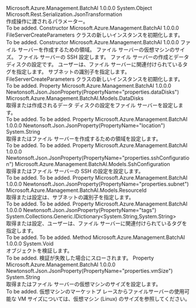 <Type Name="FileServerCreateParameters" FullName="Microsoft.Azure.Management.BatchAI.Models.FileServerCreateParameters">
  <TypeSignature Language="C#" Value="public class FileServerCreateParameters" />
  <TypeSignature Language="ILAsm" Value=".class public auto ansi beforefieldinit FileServerCreateParameters extends System.Object" />
  <TypeSignature Language="DocId" Value="T:Microsoft.Azure.Management.BatchAI.Models.FileServerCreateParameters" />
  <TypeSignature Language="VB.NET" Value="Public Class FileServerCreateParameters" />
  <TypeSignature Language="F#" Value="type FileServerCreateParameters = class" />
  <AssemblyInfo>
    <AssemblyName>Microsoft.Azure.Management.BatchAI</AssemblyName>
    <AssemblyVersion>1.0.0.0</AssemblyVersion>
  </AssemblyInfo>
  <Base>
    <BaseTypeName>System.Object</BaseTypeName>
  </Base>
  <Interfaces />
  <Attributes>
    <Attribute>
      <AttributeName>Microsoft.Rest.Serialization.JsonTransformation</AttributeName>
    </Attribute>
  </Attributes>
  <Docs>
    <summary>
            作成操作に渡されるパラメーター。
            </summary>
    <remarks>To be added.</remarks>
  </Docs>
  <Members>
    <Member MemberName=".ctor">
      <MemberSignature Language="C#" Value="public FileServerCreateParameters ();" />
      <MemberSignature Language="ILAsm" Value=".method public hidebysig specialname rtspecialname instance void .ctor() cil managed" />
      <MemberSignature Language="DocId" Value="M:Microsoft.Azure.Management.BatchAI.Models.FileServerCreateParameters.#ctor" />
      <MemberSignature Language="VB.NET" Value="Public Sub New ()" />
      <MemberType>Constructor</MemberType>
      <AssemblyInfo>
        <AssemblyName>Microsoft.Azure.Management.BatchAI</AssemblyName>
        <AssemblyVersion>1.0.0.0</AssemblyVersion>
      </AssemblyInfo>
      <Parameters />
      <Docs>
        <summary>
            FileServerCreateParameters クラスの新しいインスタンスを初期化します。
            </summary>
        <remarks>To be added.</remarks>
      </Docs>
    </Member>
    <Member MemberName=".ctor">
      <MemberSignature Language="C#" Value="public FileServerCreateParameters (string location, string vmSize, Microsoft.Azure.Management.BatchAI.Models.SshConfiguration sshConfiguration, Microsoft.Azure.Management.BatchAI.Models.DataDisks dataDisks, System.Collections.Generic.IDictionary&lt;string,string&gt; tags = null, Microsoft.Azure.Management.BatchAI.Models.ResourceId subnet = null);" />
      <MemberSignature Language="ILAsm" Value=".method public hidebysig specialname rtspecialname instance void .ctor(string location, string vmSize, class Microsoft.Azure.Management.BatchAI.Models.SshConfiguration sshConfiguration, class Microsoft.Azure.Management.BatchAI.Models.DataDisks dataDisks, class System.Collections.Generic.IDictionary`2&lt;string, string&gt; tags, class Microsoft.Azure.Management.BatchAI.Models.ResourceId subnet) cil managed" />
      <MemberSignature Language="DocId" Value="M:Microsoft.Azure.Management.BatchAI.Models.FileServerCreateParameters.#ctor(System.String,System.String,Microsoft.Azure.Management.BatchAI.Models.SshConfiguration,Microsoft.Azure.Management.BatchAI.Models.DataDisks,System.Collections.Generic.IDictionary{System.String,System.String},Microsoft.Azure.Management.BatchAI.Models.ResourceId)" />
      <MemberSignature Language="F#" Value="new Microsoft.Azure.Management.BatchAI.Models.FileServerCreateParameters : string * string * Microsoft.Azure.Management.BatchAI.Models.SshConfiguration * Microsoft.Azure.Management.BatchAI.Models.DataDisks * System.Collections.Generic.IDictionary&lt;string, string&gt; * Microsoft.Azure.Management.BatchAI.Models.ResourceId -&gt; Microsoft.Azure.Management.BatchAI.Models.FileServerCreateParameters" Usage="new Microsoft.Azure.Management.BatchAI.Models.FileServerCreateParameters (location, vmSize, sshConfiguration, dataDisks, tags, subnet)" />
      <MemberType>Constructor</MemberType>
      <AssemblyInfo>
        <AssemblyName>Microsoft.Azure.Management.BatchAI</AssemblyName>
        <AssemblyVersion>1.0.0.0</AssemblyVersion>
      </AssemblyInfo>
      <Parameters>
        <Parameter Name="location" Type="System.String" />
        <Parameter Name="vmSize" Type="System.String" />
        <Parameter Name="sshConfiguration" Type="Microsoft.Azure.Management.BatchAI.Models.SshConfiguration" />
        <Parameter Name="dataDisks" Type="Microsoft.Azure.Management.BatchAI.Models.DataDisks" />
        <Parameter Name="tags" Type="System.Collections.Generic.IDictionary&lt;System.String,System.String&gt;" />
        <Parameter Name="subnet" Type="Microsoft.Azure.Management.BatchAI.Models.ResourceId" />
      </Parameters>
      <Docs>
        <param name="location">ファイル サーバーを作成するための領域。</param>
        <param name="vmSize">ファイル サーバーの仮想マシンのサイズ。</param>
        <param name="sshConfiguration">ファイル サーバーの SSH 設定します。</param>
        <param name="dataDisks">ファイル サーバーの作成とデータ ディスクの設定です。</param>
        <param name="tags">ユーザーは、ファイル サーバーに関連付けられているタグを指定します。</param>
        <param name="subnet">サブネットの識別子を指定します。</param>
        <summary>
            FileServerCreateParameters クラスの新しいインスタンスを初期化します。
            </summary>
        <remarks>To be added.</remarks>
      </Docs>
    </Member>
    <Member MemberName="DataDisks">
      <MemberSignature Language="C#" Value="public Microsoft.Azure.Management.BatchAI.Models.DataDisks DataDisks { get; set; }" />
      <MemberSignature Language="ILAsm" Value=".property instance class Microsoft.Azure.Management.BatchAI.Models.DataDisks DataDisks" />
      <MemberSignature Language="DocId" Value="P:Microsoft.Azure.Management.BatchAI.Models.FileServerCreateParameters.DataDisks" />
      <MemberSignature Language="VB.NET" Value="Public Property DataDisks As DataDisks" />
      <MemberSignature Language="F#" Value="member this.DataDisks : Microsoft.Azure.Management.BatchAI.Models.DataDisks with get, set" Usage="Microsoft.Azure.Management.BatchAI.Models.FileServerCreateParameters.DataDisks" />
      <MemberType>Property</MemberType>
      <AssemblyInfo>
        <AssemblyName>Microsoft.Azure.Management.BatchAI</AssemblyName>
        <AssemblyVersion>1.0.0.0</AssemblyVersion>
      </AssemblyInfo>
      <Attributes>
        <Attribute>
          <AttributeName>Newtonsoft.Json.JsonProperty(PropertyName="properties.dataDisks")</AttributeName>
        </Attribute>
      </Attributes>
      <ReturnValue>
        <ReturnType>Microsoft.Azure.Management.BatchAI.Models.DataDisks</ReturnType>
      </ReturnValue>
      <Docs>
        <summary>
            取得または作成されるデータ ディスクの設定をファイル サーバーを設定します。
            </summary>
        <value>To be added.</value>
        <remarks>To be added.</remarks>
      </Docs>
    </Member>
    <Member MemberName="Location">
      <MemberSignature Language="C#" Value="public string Location { get; set; }" />
      <MemberSignature Language="ILAsm" Value=".property instance string Location" />
      <MemberSignature Language="DocId" Value="P:Microsoft.Azure.Management.BatchAI.Models.FileServerCreateParameters.Location" />
      <MemberSignature Language="VB.NET" Value="Public Property Location As String" />
      <MemberSignature Language="F#" Value="member this.Location : string with get, set" Usage="Microsoft.Azure.Management.BatchAI.Models.FileServerCreateParameters.Location" />
      <MemberType>Property</MemberType>
      <AssemblyInfo>
        <AssemblyName>Microsoft.Azure.Management.BatchAI</AssemblyName>
        <AssemblyVersion>1.0.0.0</AssemblyVersion>
      </AssemblyInfo>
      <Attributes>
        <Attribute>
          <AttributeName>Newtonsoft.Json.JsonProperty(PropertyName="location")</AttributeName>
        </Attribute>
      </Attributes>
      <ReturnValue>
        <ReturnType>System.String</ReturnType>
      </ReturnValue>
      <Docs>
        <summary>
            取得またはファイル サーバーを作成するための領域を設定します。
            </summary>
        <value>To be added.</value>
        <remarks>To be added.</remarks>
      </Docs>
    </Member>
    <Member MemberName="SshConfiguration">
      <MemberSignature Language="C#" Value="public Microsoft.Azure.Management.BatchAI.Models.SshConfiguration SshConfiguration { get; set; }" />
      <MemberSignature Language="ILAsm" Value=".property instance class Microsoft.Azure.Management.BatchAI.Models.SshConfiguration SshConfiguration" />
      <MemberSignature Language="DocId" Value="P:Microsoft.Azure.Management.BatchAI.Models.FileServerCreateParameters.SshConfiguration" />
      <MemberSignature Language="VB.NET" Value="Public Property SshConfiguration As SshConfiguration" />
      <MemberSignature Language="F#" Value="member this.SshConfiguration : Microsoft.Azure.Management.BatchAI.Models.SshConfiguration with get, set" Usage="Microsoft.Azure.Management.BatchAI.Models.FileServerCreateParameters.SshConfiguration" />
      <MemberType>Property</MemberType>
      <AssemblyInfo>
        <AssemblyName>Microsoft.Azure.Management.BatchAI</AssemblyName>
        <AssemblyVersion>1.0.0.0</AssemblyVersion>
      </AssemblyInfo>
      <Attributes>
        <Attribute>
          <AttributeName>Newtonsoft.Json.JsonProperty(PropertyName="properties.sshConfiguration")</AttributeName>
        </Attribute>
      </Attributes>
      <ReturnValue>
        <ReturnType>Microsoft.Azure.Management.BatchAI.Models.SshConfiguration</ReturnType>
      </ReturnValue>
      <Docs>
        <summary>
            取得またはファイル サーバーの SSH の設定を設定します。
            </summary>
        <value>To be added.</value>
        <remarks>To be added.</remarks>
      </Docs>
    </Member>
    <Member MemberName="Subnet">
      <MemberSignature Language="C#" Value="public Microsoft.Azure.Management.BatchAI.Models.ResourceId Subnet { get; set; }" />
      <MemberSignature Language="ILAsm" Value=".property instance class Microsoft.Azure.Management.BatchAI.Models.ResourceId Subnet" />
      <MemberSignature Language="DocId" Value="P:Microsoft.Azure.Management.BatchAI.Models.FileServerCreateParameters.Subnet" />
      <MemberSignature Language="VB.NET" Value="Public Property Subnet As ResourceId" />
      <MemberSignature Language="F#" Value="member this.Subnet : Microsoft.Azure.Management.BatchAI.Models.ResourceId with get, set" Usage="Microsoft.Azure.Management.BatchAI.Models.FileServerCreateParameters.Subnet" />
      <MemberType>Property</MemberType>
      <AssemblyInfo>
        <AssemblyName>Microsoft.Azure.Management.BatchAI</AssemblyName>
        <AssemblyVersion>1.0.0.0</AssemblyVersion>
      </AssemblyInfo>
      <Attributes>
        <Attribute>
          <AttributeName>Newtonsoft.Json.JsonProperty(PropertyName="properties.subnet")</AttributeName>
        </Attribute>
      </Attributes>
      <ReturnValue>
        <ReturnType>Microsoft.Azure.Management.BatchAI.Models.ResourceId</ReturnType>
      </ReturnValue>
      <Docs>
        <summary>
            取得または設定は、サブネットの識別子を指定します。
            </summary>
        <value>To be added.</value>
        <remarks>To be added.</remarks>
      </Docs>
    </Member>
    <Member MemberName="Tags">
      <MemberSignature Language="C#" Value="public System.Collections.Generic.IDictionary&lt;string,string&gt; Tags { get; set; }" />
      <MemberSignature Language="ILAsm" Value=".property instance class System.Collections.Generic.IDictionary`2&lt;string, string&gt; Tags" />
      <MemberSignature Language="DocId" Value="P:Microsoft.Azure.Management.BatchAI.Models.FileServerCreateParameters.Tags" />
      <MemberSignature Language="VB.NET" Value="Public Property Tags As IDictionary(Of String, String)" />
      <MemberSignature Language="F#" Value="member this.Tags : System.Collections.Generic.IDictionary&lt;string, string&gt; with get, set" Usage="Microsoft.Azure.Management.BatchAI.Models.FileServerCreateParameters.Tags" />
      <MemberType>Property</MemberType>
      <AssemblyInfo>
        <AssemblyName>Microsoft.Azure.Management.BatchAI</AssemblyName>
        <AssemblyVersion>1.0.0.0</AssemblyVersion>
      </AssemblyInfo>
      <Attributes>
        <Attribute>
          <AttributeName>Newtonsoft.Json.JsonProperty(PropertyName="tags")</AttributeName>
        </Attribute>
      </Attributes>
      <ReturnValue>
        <ReturnType>System.Collections.Generic.IDictionary&lt;System.String,System.String&gt;</ReturnType>
      </ReturnValue>
      <Docs>
        <summary>
            取得または設定、ユーザーは、ファイル サーバーに関連付けられているタグを指定します。
            </summary>
        <value>To be added.</value>
        <remarks>To be added.</remarks>
      </Docs>
    </Member>
    <Member MemberName="Validate">
      <MemberSignature Language="C#" Value="public virtual void Validate ();" />
      <MemberSignature Language="ILAsm" Value=".method public hidebysig newslot virtual instance void Validate() cil managed" />
      <MemberSignature Language="DocId" Value="M:Microsoft.Azure.Management.BatchAI.Models.FileServerCreateParameters.Validate" />
      <MemberSignature Language="VB.NET" Value="Public Overridable Sub Validate ()" />
      <MemberSignature Language="F#" Value="abstract member Validate : unit -&gt; unit&#xA;override this.Validate : unit -&gt; unit" Usage="fileServerCreateParameters.Validate " />
      <MemberType>Method</MemberType>
      <AssemblyInfo>
        <AssemblyName>Microsoft.Azure.Management.BatchAI</AssemblyName>
        <AssemblyVersion>1.0.0.0</AssemblyVersion>
      </AssemblyInfo>
      <ReturnValue>
        <ReturnType>System.Void</ReturnType>
      </ReturnValue>
      <Parameters />
      <Docs>
        <summary>
            オブジェクトを検証します。
            </summary>
        <remarks>To be added.</remarks>
        <exception cref="T:Microsoft.Rest.ValidationException">
            検証が失敗した場合にスローされます。
            </exception>
      </Docs>
    </Member>
    <Member MemberName="VmSize">
      <MemberSignature Language="C#" Value="public string VmSize { get; set; }" />
      <MemberSignature Language="ILAsm" Value=".property instance string VmSize" />
      <MemberSignature Language="DocId" Value="P:Microsoft.Azure.Management.BatchAI.Models.FileServerCreateParameters.VmSize" />
      <MemberSignature Language="VB.NET" Value="Public Property VmSize As String" />
      <MemberSignature Language="F#" Value="member this.VmSize : string with get, set" Usage="Microsoft.Azure.Management.BatchAI.Models.FileServerCreateParameters.VmSize" />
      <MemberType>Property</MemberType>
      <AssemblyInfo>
        <AssemblyName>Microsoft.Azure.Management.BatchAI</AssemblyName>
        <AssemblyVersion>1.0.0.0</AssemblyVersion>
      </AssemblyInfo>
      <Attributes>
        <Attribute>
          <AttributeName>Newtonsoft.Json.JsonProperty(PropertyName="properties.vmSize")</AttributeName>
        </Attribute>
      </Attributes>
      <ReturnValue>
        <ReturnType>System.String</ReturnType>
      </ReturnValue>
      <Docs>
        <summary>
            取得またはファイル サーバーの仮想マシンのサイズを設定します。
            </summary>
        <value>To be added.</value>
        <remarks>
            仮想マシンのマーケットプ レースからファイルサーバーの使用可能な VM サイズについては、仮想マシン (Linux) のサイズを参照してください。
            </remarks>
      </Docs>
    </Member>
  </Members>
</Type>